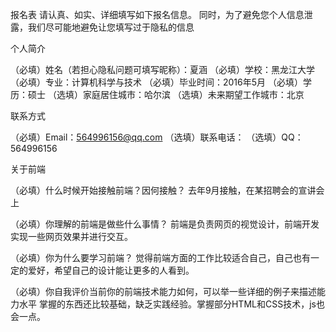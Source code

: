 报名表
请认真、如实、详细填写如下报名信息。 同时，为了避免您个人信息泄露，我们尽可能地避免让您填写过于隐私的信息

个人简介

（必填）姓名（若担心隐私问题可填写昵称）：夏涵 （必填）学校：黑龙江大学 （必填）专业：计算机科学与技术 （必填）毕业时间：2016年5月 （必填）学历：硕士 （选填）家庭居住城市：哈尔滨 （选填）未来期望工作城市：北京

联系方式

（必填）Email：564996156@qq.com （选填）联系电话： （选填）QQ：564996156

关于前端

（必填）什么时候开始接触前端？因何接触？ 去年9月接触，在某招聘会的宣讲会上

（必填）你理解的前端是做些什么事情？ 前端是负责网页的视觉设计，前端开发实现一些网页效果并进行交互。

（必填）你为什么要学习前端？ 觉得前端方面的工作比较适合自己，自己也有一定的爱好，希望自己的设计能让更多的人看到。

（必填）你自我评价当前你的前端技术能力如何，可以举一些详细的例子来描述能力水平 掌握的东西还比较基础，缺乏实践经验。掌握部分HTML和CSS技术，js也会一点。
